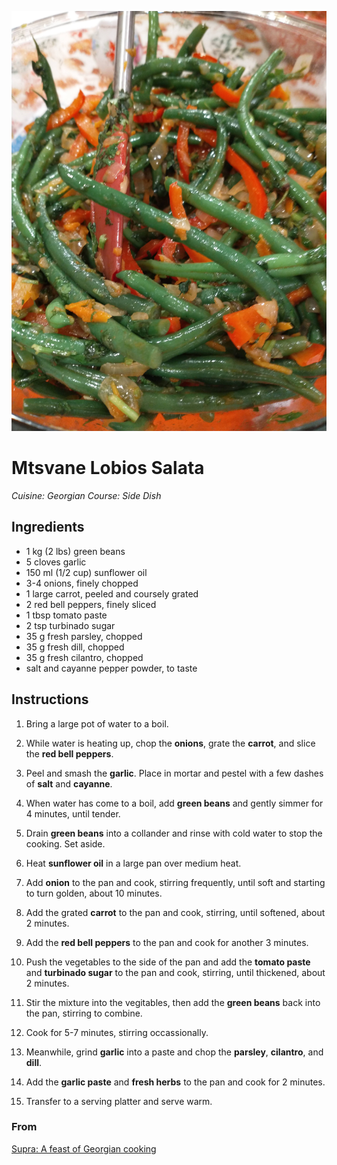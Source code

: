 ![Mtsvane Lobios Salata](mtsvane_lobios_salata.jpg)

# Mtsvane Lobios Salata

_Cuisine:  Georgian_
_Course:  Side Dish_

## Ingredients

- 1 kg (2 lbs) green beans
- 5 cloves garlic
- 150 ml (1/2 cup) sunflower oil
- 3-4 onions, finely chopped
- 1 large carrot, peeled and coursely grated
- 2 red bell peppers, finely sliced
- 1 tbsp tomato paste
- 2 tsp turbinado sugar
- 35 g fresh parsley, chopped
- 35 g fresh dill, chopped
- 35 g fresh cilantro, chopped
- salt and cayanne pepper powder, to taste

## Instructions

1. Bring a large pot of water to a boil.
1. While water is heating up, chop the **onions**, grate the **carrot**, and slice the **red bell peppers**.
1. Peel and smash the **garlic**.  Place in mortar and pestel with a few dashes of **salt** and **cayanne**.
1. When water has come to a boil, add **green beans** and gently simmer for 4 minutes, until tender.
1. Drain **green beans** into a collander and rinse with cold water to stop the cooking.  Set aside.
1. Heat **sunflower oil** in a large pan over medium heat.
1. Add **onion** to the pan and cook, stirring frequently, until soft and starting to turn golden, about 10 minutes.

1. Add the grated **carrot** to the pan and cook, stirring, until softened, about 2 minutes.
1. Add the **red bell peppers** to the pan and cook for another 3 minutes.
1. Push the vegetables to the side of the pan and add the **tomato paste** and **turbinado sugar** to the pan and cook, stirring, until thickened, about 2 minutes.
1. Stir the mixture into the vegitables, then add the **green beans** back into the pan, stirring to combine.
1.  Cook for 5-7 minutes, stirring occassionally.
1. Meanwhile, grind **garlic** into a paste and chop the **parsley**, **cilantro**, and **dill**.
1. Add the **garlic paste** and **fresh herbs** to the pan and cook for 2 minutes.
1. Transfer to a serving platter and serve warm.

### From

[Supra: A feast of Georgian cooking](https://www.amazon.com/Supra-Georgian-Cooking-Tiko-Tuskadze/dp/1911216163)